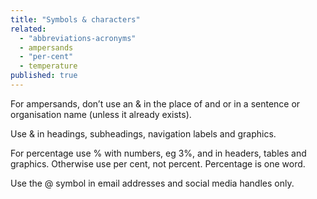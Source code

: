 ```yaml
---
title: "Symbols & characters"
related: 
  - "abbreviations-acronyms"
  - ampersands
  - "per-cent"
  - temperature
published: true
---
```


For ampersands, don’t use an & in the place of and or in a sentence or organisation name (unless it already exists).

Use & in headings, subheadings, navigation labels and graphics.

For percentage use % with numbers, eg 3%, and in headers, tables and graphics. Otherwise use per cent, not percent. Percentage is one word.

Use the @ symbol in email addresses and social media handles only.